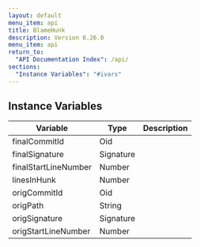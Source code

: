 ```yaml
---
layout: default
menu_item: api
title: BlameHunk
description: Version 0.26.0
menu_item: api
return_to:
  "API Documentation Index": /api/
sections:
  "Instance Variables": "#ivars"
---
```


## <a name="ivars"></a>Instance Variables

| Variable | Type | Description |
| --- | --- | --- |
| <a name="finalCommitId"></a>finalCommitId | Oid |  |
| <a name="finalSignature"></a>finalSignature | Signature |  |
| <a name="finalStartLineNumber"></a>finalStartLineNumber | Number |  |
| <a name="linesInHunk"></a>linesInHunk | Number |  |
| <a name="origCommitId"></a>origCommitId | Oid |  |
| <a name="origPath"></a>origPath | String |  |
| <a name="origSignature"></a>origSignature | Signature |  |
| <a name="origStartLineNumber"></a>origStartLineNumber | Number |  |


